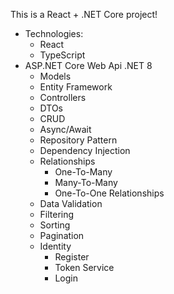 This is a React + .NET Core project!

* Technologies:
    * React
    * TypeScript
* ASP.NET Core Web Api .NET 8
    * Models
    * Entity Framework
    * Controllers
    * DTOs
    * CRUD
    * Async/Await
    * Repository Pattern
    * Dependency Injection
    * Relationships
       * One-To-Many
       * Many-To-Many
       * One-To-One Relationships
    * Data Validation
    * Filtering
    * Sorting
    * Pagination
    * Identity
       * Register
       * Token Service
       * Login

